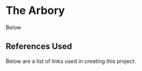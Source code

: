 # The Arbory

Below

## References Used

Below are a list of links used in creating this project.

<!-- ["How to build a Rputer using Vanilla JavaScript"](https://medium.com/better-programming/js-vanilla-script-spa-1b29b43ea475) -->
